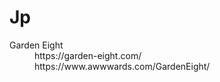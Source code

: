 # Jp
<dl>
  <dt>Garden Eight</dt>
  <dd>https://garden-eight.com/ </dd>
  <dd>https://www.awwwards.com/GardenEight/</dd>
</dl> 
	 